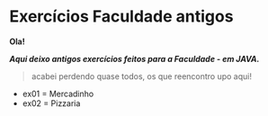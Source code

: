 # Exercícios Faculdade antigos

**Ola!**

***Aqui deixo antigos exercícios feitos para a Faculdade - em JAVA.***

>acabei perdendo quase todos, os que reencontro upo aqui!

* ex01 = Mercadinho
* ex02 = Pizzaria
